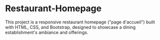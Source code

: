# Restaurant-Homepage
This project is a responsive restaurant homepage ("page d'accueil") built with HTML, CSS, and Bootstrap, designed to showcase a dining establishment's ambiance and offerings.
